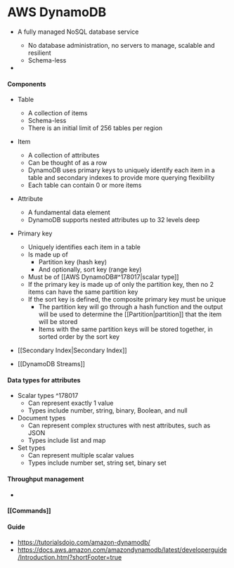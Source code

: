 # AWS DynamoDB

- A fully managed NoSQL database service
	- No database administration, no servers to manage, scalable and resilient
	- Schema-less

- 

#### Components
- Table
	- A collection of items
	- Schema-less
	- There is an initial limit of 256 tables per region

- Item
	- A collection of attributes
	- Can be thought of as a row
	- DynamoDB uses primary keys to uniquely identify each item in a table and secondary indexes to provide more querying flexibility
	- Each table can contain 0 or more items

- Attribute
	- A fundamental data element
	- DynamoDB supports nested attributes up to 32 levels deep

- Primary key
	- Uniquely identifies each item in a table
	- Is made up of 
		- Partition key (hash key)
		- And optionally, sort key (range key)
	- Must be of [[AWS DynamoDB#^178017|scalar type]]
	- If the primary key is made up of only the partition key, then no 2 items can have the same partition key
	- If the sort key is defined, the composite primary key must be unique
		- The partition key will go through a hash function and the output will be used to determine the [[Partition|partition]] that the item will be stored
		- Items with the same partition keys will be stored together, in sorted order by the sort key

- [[Secondary Index|Secondary Index]]

- [[DynamoDB Streams]]

#### Data types for attributes
- Scalar types ^178017
	- Can represent exactly 1 value
	- Types include number, string, binary, Boolean, and null
- Document types
	- Can represent complex structures with nest attributes, such as JSON
	- Types include list and map
- Set types
	- Can represent multiple scalar values
	- Types include number set, string set, binary set


#### Throughput management
- 

#### [[Commands]]

#### Guide
- https://tutorialsdojo.com/amazon-dynamodb/
- https://docs.aws.amazon.com/amazondynamodb/latest/developerguide/Introduction.html?shortFooter=true